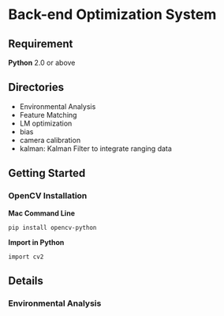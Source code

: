 # Back-end Optimization System

## Requirement

__Python__ 2.0 or above

## Directories

* Environmental Analysis
* Feature Matching
* LM optimization
* bias
* camera calibration
* kalman: Kalman Filter to integrate ranging data

## Getting Started

### OpenCV Installation

__Mac Command Line__

```
pip install opencv-python
```

__Import in Python__

```
import cv2
```

## Details

### Environmental Analysis
